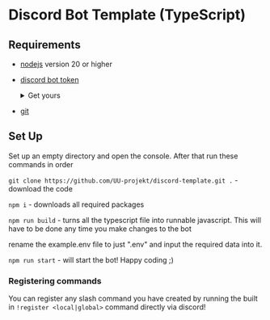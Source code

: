 # Discord Bot Template (TypeScript)
## Requirements
- [nodejs](https://nodejs.org/en) version 20 or higher
- [discord bot token](https://discord.com/developers/applications)
    <details>
        <summary>Get yours</summary>
        
        go to https://discord.com/developers/applications and log in if prompted.

        - Click "New Application" and enter a fitting name (can be changed later).
        - After that navigate to the bot tab on the left and create one.
        - navigate down to "Privileged Gateway Intents" and enable "server members intent" and "message content intent"
        - click "reset token" or "show token" and paste the token you get into the .env file 
    </details>
- [git](https://git-scm.com/downloads)

## Set Up
Set up an empty directory and open the console. After that run these commands in order

`git clone https://github.com/UU-projekt/discord-template.git .` - download the code

`npm i` - downloads all required packages

`npm run build` - turns all the typescript file into runnable javascript. This will have to be done any time you make changes to the bot

rename the example.env file to just ".env" and input the required data into it.

`npm run start` - will start the bot! Happy coding ;\)

### Registering commands
You can register any slash command you have created by running the built in `!register <local|global>` command directly via discord!